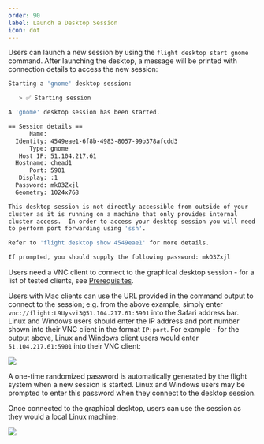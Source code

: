 ```yaml
---
order: 90
label: Launch a Desktop Session
icon: dot
---
```


Users can launch a new session by using the `flight desktop start gnome` command. After launching the desktop, a message will be printed with connection details to access the new session:

```bash
Starting a 'gnome' desktop session:

   > ✅ Starting session

A 'gnome' desktop session has been started.

== Session details ==
      Name:
  Identity: 4549eae1-6f8b-4983-8057-99b378afcdd3
      Type: gnome
   Host IP: 51.104.217.61
  Hostname: chead1
      Port: 5901
   Display: :1
  Password: mkO3Zxjl
  Geometry: 1024x768

This desktop session is not directly accessible from outside of your
cluster as it is running on a machine that only provides internal
cluster access.  In order to access your desktop session you will need
to perform port forwarding using 'ssh'.

Refer to 'flight desktop show 4549eae1' for more details.

If prompted, you should supply the following password: mkO3Zxjl

```

Users need a VNC client to connect to the graphical desktop session - for a list of tested clients, see [Prerequisites](/system_overview/prerequisites/#prerequisites).

Users with Mac clients can use the URL provided in the command output to connect to the session; e.g. from the above example, simply enter `vnc://flight:L9Uysvi3@51.104.217.61:5901` into the Safari address bar. Linux and Windows users should enter the IP address and port number shown into their VNC client in the format `IP:port`. For example - for the output above, Linux and Windows client users would enter `51.104.217.61:5901` into their VNC client:

![](/images/vncclient.png)

A one-time randomized password is automatically generated by the flight system when a new session is started. Linux and Windows users may be prompted to enter this password when they connect to the desktop session.

Once connected to the graphical desktop, users can use the session as they would a local Linux machine:

![](/images/vncdesktop.png)
